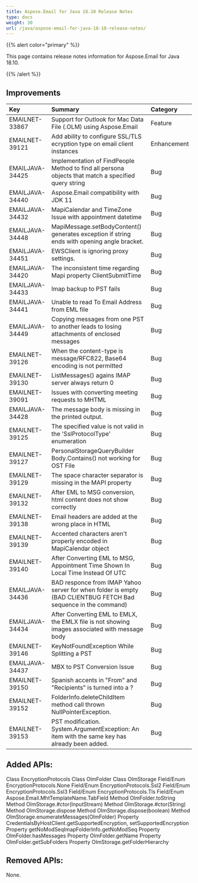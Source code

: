 ```yaml
---
title: Aspose.Email for Java 18.10 Release Notes
type: docs
weight: 30
url: /java/aspose-email-for-java-18-10-release-notes/
---
```


{{% alert color="primary" %}} 

This page contains release notes information for Aspose.Email for Java 18.10. 

{{% /alert %}} 
## **Improvements**


|**Key**|**Summary**|**Category**|
| :- | :- | :- |
|EMAILNET-33867 |Support for Outlook for Mac Data File (.OLM) using Aspose.Email|Feature|
|EMAILNET-39121 |Add ability to configure SSL/TLS ecryption type on email client instances|Enhancement|
|EMAILJAVA-34425|Implementation of FindPeople Method to find all persona objects that match a specified query string|Bug|
|EMAILJAVA-34440 |Aspose.Email compatibility with JDK 11|Bug|
|EMAILJAVA-34432|MapiCalendar and TimeZone Issue with appointment datetime|Bug|
|EMAILJAVA-34448|MapiMessage.setBodyContent() generates exception if string ends with opening angle bracket.|Bug|
|EMAILJAVA-34451|EWSClient is ignoring proxy settings.|Bug|
|EMAILJAVA-34420|The inconsistent time regarding Mapi property ClientSubmitTime|Bug|
|EMAILJAVA-34433|Imap backup to PST fails|Bug|
|EMAILJAVA-34441|Unable to read To Email Address from EML file|Bug|
|EMAILJAVA-34449|Copying messages from one PST to another leads to losing attachments of enclosed messages|Bug|
|EMAILNET-39126 |When the content-type is message/RFC822, Base64 encoding is not permitted|Bug|
|EMAILNET-39130|ListMessages() agains IMAP server always return 0|Bug|
|EMAILNET-39091|Issues with converting meeting requests to MHTML|Bug|
|EMAILJAVA-34428|The message body is missing in the printed output.|Bug|
|EMAILNET-39125|The specified value is not valid in the 'SslProtocolType' enumeration|Bug|
|EMAILNET-39127|PersonalStorageQueryBuilder Body.Contains() not working for OST File|Bug|
|EMAILNET-39129|The space character separator is missing in the MAPI property|Bug|
|EMAILNET-39132|After EML to MSG conversion, html content does not show correctly|Bug|
|EMAILNET-39138|Email headers are added at the wrong place in HTML|Bug|
|EMAILNET-39139|Accented characters aren't properly encoded in MapiCalendar object|Bug|
|EMAILNET-39140|After Converting EML to MSG, Appointment Time Shown In Local Time Instead Of UTC|Bug|
|EMAILJAVA-34436|BAD responce from IMAP Yahoo server for when folder is empty (BAD CLIENTBUG FETCH Bad sequence in the command)|Bug|
|EMAILJAVA-34434|After Converting EML to EMLX, the EMLX file is not showing images associated with message body|Bug|
|EMAILNET-39146|KeyNotFoundException While Splitting a PST|Bug|
|EMAILJAVA-34437|MBX to PST Conversion Issue|Bug|
|EMAILNET-39150|Spanish accents in "From" and "Recipients" is turned into a ?|Bug|
|EMAILNET-39152|FolderInfo.deleteChildItem method call thrown NullPointerException.|Bug|
|EMAILNET-39153|PST modification. System.ArgumentException: An item with the same key has already been added.|Bug|


## **Added APIs:**
Class EncryptionProtocols
Class OlmFolder
Class OlmStorage
Field/Enum EncryptionProtocols.None
Field/Enum EncryptionProtocols.Ssl2
Field/Enum EncryptionProtocols.Ssl3
Field/Enum EncryptionProtocols.Tls
Field/Enum Aspose.Email.MhtTemplateName.TabField
Method OlmFolder.toString
Method OlmStorage.#ctor(InputStream)
Method OlmStorage.#ctor(String)
Method OlmStorage.dispose
Method OlmStorage.dispose(boolean)
Method OlmStorage.enumerateMessages(OlmFolder)
Property CredentialsByHostClient.getSupportedEncryption, setSupportedEncryption
Property getNoModSeqImapFolderInfo.getNoModSeq
Property OlmFolder.hasMessages
Property OlmFolder.getName
Property OlmFolder.getSubFolders
Property OlmStorage.getFolderHierarchy
## **Removed APIs:**
None.
